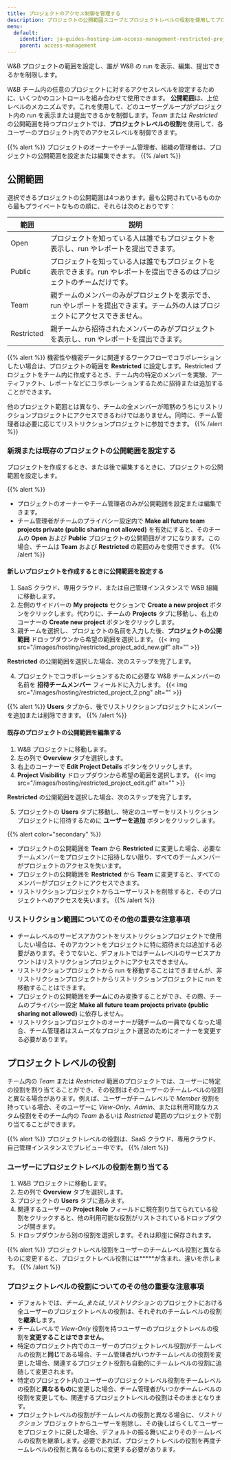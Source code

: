 ```yaml
---
title: プロジェクトのアクセス制御を管理する
description: プロジェクトの公開範囲スコープとプロジェクトレベルの役割を使用してプロジェクトのアクセスを管理する
menu:
  default:
    identifier: ja-guides-hosting-iam-access-management-restricted-projects
    parent: access-management
---
```


W&B プロジェクトの範囲を設定し、誰が W&B の run を表示、編集、提出できるかを制限します。

W&B チーム内の任意のプロジェクトに対するアクセスレベルを設定するために、いくつかのコントロールを組み合わせて使用できます。 **公開範囲**は、上位レベルのメカニズムです。これを使用して、どのユーザーグループがプロジェクト内の run を表示または提出できるかを制御します。_Team_ または _Restricted_ の公開範囲を持つプロジェクトでは、**プロジェクトレベルの役割**を使用して、各ユーザーのプロジェクト内でのアクセスレベルを制御できます。

{{% alert %}}
プロジェクトのオーナーやチーム管理者、組織の管理者は、プロジェクトの公開範囲を設定または編集できます。
{{% /alert %}}

## 公開範囲

選択できるプロジェクトの公開範囲は4つあります。最も公開されているものから最もプライベートなものの順に、それらは次のとおりです：

| 範囲 | 説明 | 
| ----- | ----- |
| Open | プロジェクトを知っている人は誰でもプロジェクトを表示し、run やレポートを提出できます。|
| Public | プロジェクトを知っている人は誰でもプロジェクトを表示できます。run やレポートを提出できるのはプロジェクトのチームだけです。|
| Team | 親チームのメンバーのみがプロジェクトを表示でき、run やレポートを提出できます。チーム外の人はプロジェクトにアクセスできません。|
| Restricted | 親チームから招待されたメンバーのみがプロジェクトを表示し、run やレポートを提出できます。|

{{% alert %}}
機密性や機密データに関連するワークフローでコラボレーションしたい場合は、プロジェクトの範囲を **Restricted** に設定します。Restricted プロジェクトをチーム内に作成するとき、チーム内の特定のメンバーを実験、アーティファクト、レポートなどにコラボレーションするために招待または追加することができます。

他のプロジェクト範囲とは異なり、チームの全メンバーが暗黙のうちにリストリクションプロジェクトにアクセスできるわけではありません。同時に、チーム管理者は必要に応じてリストリクションプロジェクトに参加できます。
{{% /alert %}}

### 新規または既存のプロジェクトの公開範囲を設定する

プロジェクトを作成するとき、または後で編集するときに、プロジェクトの公開範囲を設定します。

{{% alert %}}
* プロジェクトのオーナーやチーム管理者のみが公開範囲を設定または編集できます。
* チーム管理者がチームのプライバシー設定内で **Make all future team projects private (public sharing not allowed)** を有効にすると、そのチームの **Open** および **Public** プロジェクトの公開範囲がオフになります。この場合、チームは **Team** および **Restricted** の範囲のみを使用できます。
{{% /alert %}}

#### 新しいプロジェクトを作成するときに公開範囲を設定する

1. SaaS クラウド、専用クラウド、または自己管理インスタンスで W&B 組織に移動します。
2. 左側のサイドバーの **My projects** セクションで **Create a new project** ボタンをクリックします。代わりに、チームの **Projects** タブに移動し、右上のコーナーの **Create new project** ボタンをクリックします。
3. 親チームを選択し、プロジェクトの名前を入力した後、**プロジェクトの公開範囲** ドロップダウンから希望の範囲を選択します。
{{< img src="/images/hosting/restricted_project_add_new.gif" alt="" >}}

**Restricted** の公開範囲を選択した場合、次のステップを完了します。

4. プロジェクトでコラボレーションするために必要な W&B チームメンバーの名前を **招待チームメンバー** フィールドに入力します。
{{< img src="/images/hosting/restricted_project_2.png" alt="" >}}

{{% alert %}}
**Users** タブから、後でリストリクションプロジェクトにメンバーを追加または削除できます。
{{% /alert %}}

#### 既存のプロジェクトの公開範囲を編集する

1. W&B プロジェクトに移動します。
2. 左の列で **Overview** タブを選択します。
3. 右上のコーナーで **Edit Project Details** ボタンをクリックします。  
4. **Project Visibility** ドロップダウンから希望の範囲を選択します。
{{< img src="/images/hosting/restricted_project_edit.gif" alt="" >}}

**Restricted** の公開範囲を選択した場合、次のステップを完了します。

5. プロジェクトの **Users** タブに移動し、特定のユーザーをリストリクションプロジェクトに招待するために **ユーザーを追加** ボタンをクリックします。

{{% alert color="secondary" %}}
* プロジェクトの公開範囲を **Team** から **Restricted** に変更した場合、必要なチームメンバーをプロジェクトに招待しない限り、すべてのチームメンバーがプロジェクトのアクセスを失います。
* プロジェクトの公開範囲を **Restricted** から **Team** に変更すると、すべてのメンバーがプロジェクトにアクセスできます。
* リストリクションプロジェクトからユーザーリストを削除すると、そのプロジェクトへのアクセスを失います。
{{% /alert %}}

### リストリクション範囲についてのその他の重要な注意事項

* チームレベルのサービスアカウントをリストリクションプロジェクトで使用したい場合は、そのアカウントをプロジェクトに特に招待または追加する必要があります。そうでないと、デフォルトではチームレベルのサービスアカウントはリストリクションプロジェクトにアクセスできません。
* リストリクションプロジェクトから run を移動することはできませんが、非リストリクションプロジェクトからリストリクションプロジェクトに run を移動することはできます。
* プロジェクトの公開範囲を**チーム**にのみ変換することができ、その際、チームのプライバシー設定 **Make all future team projects private (public sharing not allowed)** に依存しません。
* リストリクションプロジェクトのオーナーが親チームの一員でなくなった場合、チーム管理者はスムーズなプロジェクト運営のためにオーナーを変更する必要があります。

## プロジェクトレベルの役割

チーム内の _Team_ または _Restricted_ 範囲のプロジェクトでは、ユーザーに特定の役割を割り当てることができ、その役割はそのユーザーのチームレベルの役割と異なる場合があります。例えば、ユーザーがチームレベルで _Member_ 役割を持っている場合、そのユーザーに _View-Only_、_Admin_、または利用可能なカスタム役割をそのチーム内の _Team_ あるいは _Restricted_ 範囲のプロジェクトで割り当てることができます。

{{% alert %}}
プロジェクトレベルの役割は、SaaS クラウド、専用クラウド、自己管理インスタンスでプレビュー中です。
{{% /alert %}}

### ユーザーにプロジェクトレベルの役割を割り当てる

1. W&B プロジェクトに移動します。
2. 左の列で **Overview** タブを選択します。
3. プロジェクトの **Users** タブに進みます。
4. 関連するユーザーの **Project Role** フィールドに現在割り当てられている役割をクリックすると、他の利用可能な役割がリストされているドロップダウンが開きます。
5. ドロップダウンから別の役割を選択します。それは即座に保存されます。

{{% alert %}}
プロジェクトレベル役割をユーザーのチームレベル役割と異なるものに変更すると、プロジェクトレベル役割には**\***が含まれ、違いを示します。
{{% /alert %}}

### プロジェクトレベルの役割についてのその他の重要な注意事項

* デフォルトでは、_チーム_または_リストリクション_ のプロジェクトにおける全ユーザーのプロジェクトレベルの役割は、それぞれのチームレベルの役割を**継承**します。
* チームレベルで _View-Only_ 役割を持つユーザーのプロジェクトレベルの役割を**変更することはできません**。
* 特定のプロジェクト内でのユーザーのプロジェクトレベル役割がチームレベルの役割と**同じ**である場合、チーム管理者がいつかチームレベルの役割を変更した場合、関連するプロジェクト役割も自動的にチームレベルの役割に追随して変更されます。
* 特定のプロジェクト内のユーザーのプロジェクトレベル役割をチームレベルの役割と**異なるもの**に変更した場合、チーム管理者がいつかチームレベルの役割を変更しても、関連するプロジェクトレベルの役割はそのままとなります。
* プロジェクトレベルの役割がチームレベルの役割と異なる場合に、_リストリクション_ プロジェクトからユーザーを削除し、その後しばらくしてユーザーをプロジェクトに戻した場合、デフォルトの振る舞いによりそのチームレベルの役割を継承します。必要であれば、プロジェクトレベルの役割を再度チームレベルの役割と異なるものに変更する必要があります。